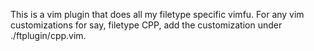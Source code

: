 This is a vim plugin that does all my filetype specific vimfu.
For any vim customizations for say, filetype CPP, add the
customization under ./ftplugin/cpp.vim.
